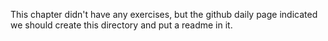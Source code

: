 This chapter didn't have any exercises, but the github daily page indicated we should create this directory and put a readme in it. 

